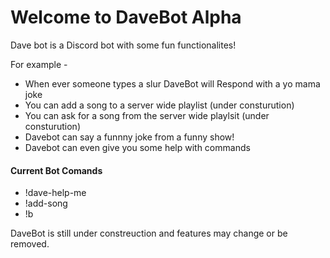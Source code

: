 # Welcome to DaveBot Alpha 

Dave bot is a Discord bot with some fun functionalites!

For example -
- When ever someone types a slur DaveBot will Respond with a yo mama joke
- You can add a song to a server wide playlist (under consturution)
- You can ask for a song from the server wide playlsit (under consturution)
- Davebot can say a funnny joke from a funny show!
- Davebot can even give you some help with commands

#### Current Bot Comands

- !dave-help-me
- !add-song
- !b

DaveBot is still under constreuction and features may change or be removed. 


